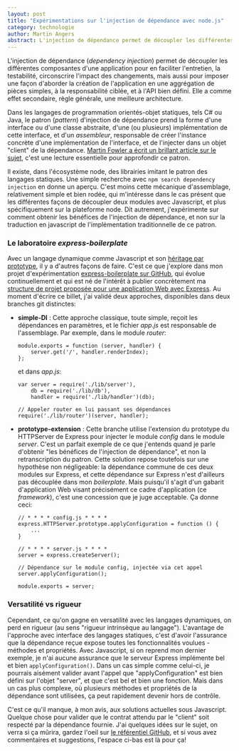 ```yaml
---
layout: post
title: "Expérimentations sur l'injection de dépendance avec node.js"
category: technologie
author: Martin Angers
abstract: L'injection de dépendance permet de découpler les différentes composantes d'une application pour en faciliter l'entretien, la testabilité, circonscrire l'impact des changements, mais aussi pour imposer une façon d'aborder la création de l'application en une aggrégation de pièces simples, à la responsabilité ciblée, et à l'API bien défini.
---
```


L'injection de dépendance (*dependency injection*) permet de découpler les différentes composantes d'une application pour en faciliter l'entretien, la testabilité, circonscrire l'impact des changements, mais aussi pour imposer une façon d'aborder la création de l'application en une aggrégation de pièces simples, à la responsabilité ciblée, et à l'API bien défini. Elle a comme effet secondaire, règle générale, une meilleure architecture.

Dans les langages de programmation orientés-objet statiques, tels C# ou Java, le patron (*pattern*) d'injection de dépendance prend la forme d'une interface ou d'une classe abstraite, d'une (ou plusieurs) implémentation de cette interface, et d'un *assembleur*, responsable de créer l'instance concrète d'une implémentation de l'interface, et de l'injecter dans un objet "client" de la dépendance. [Martin Fowler a écrit un brillant article sur le sujet][fowler], c'est une lecture essentielle pour approfondir ce patron.

Il existe, dans l'écosystème node, des librairies imitant le patron des langages statiques. Une simple recherche avec `npm search dependency injection` en donne un aperçu. C'est moins cette mécanique d'assemblage, relativement simple et bien rodée, qui m'intéresse dans le cas présent que les différentes façons de découpler deux modules avec Javascript, et plus spécifiquement sur la plateforme node. Dit autrement, j'expérimente sur comment obtenir les bénéfices de l'injection de dépendance, et non sur la traduction en javascript de l'implémentation traditionnelle de ce patron.

### Le laboratoire *express-boilerplate*

Avec un langage dynamique comme Javascript et son [héritage par prototype][proto], il y a d'autres façons de faire. C'est ce que j'explore dans mon projet d'expérimentation [express-boilerplate sur GitHub][eb], qui évolue continuellement et qui est né de l'intérêt à publier concrètement ma [structure de projet proposée pour une application Web avec Express][struct]. Au moment d'écrire ce billet, j'ai validé deux approches, disponibles dans deux branches git distinctes:

*	**simple-DI** : Cette approche classique, toute simple, reçoit les dépendances en paramètres, et le fichier *app.js* est responsable de l'assemblage. Par exemple, dans le module *router*:
	
		module.exports = function (server, handler) {
			server.get('/', handler.renderIndex);
		};

	et dans *app.js*:

		var server = require('./lib/server'),
			db = require('./lib/db'),
			handler = require('./lib/handler')(db);

		// Appeler router en lui passant ses dépendances
		require('./lib/router')(server, handler);


*	**prototype-extension** : Cette branche utilise l'extension du prototype du HTTPServer de Express pour injecter le module *config* dans le module *server*. C'est un parfait exemple de ce que j'entends quand je parle d'obtenir "les bénéfices de l'injection de dépendance", et non la retranscription du patron. Cette solution repose toutefois sur une hypothèse non négligeable: la dépendance commune de ces deux modules sur Express, et cette dépendance sur Express  n'est d'ailleurs pas découplée dans mon *boilerplate*. Mais puisqu'il s'agit d'un gabarit d'application Web visant précisément ce cadre d'application (ce *framework*), c'est une concession que je juge acceptable. Ça donne ceci:

		// * * * * config.js * * * *
		express.HTTPServer.prototype.applyConfiguration = function () {
			...
		}

		// * * * * server.js * * * *
		server = express.createServer();

		// Dépendance sur le module config, injectée via cet appel
		server.applyConfiguration();

		module.exports = server;

### Versatilité vs rigueur

Cependant, ce qu'on gagne en versatilité avec les langages dynamiques, on perd en rigueur (au sens "rigueur intrinsèque au langage"). L'avantage de l'approche avec interface des langages statiques, c'est d'avoir l'assurance que la dépendance reçue expose toutes les fonctionnalités voulues - méthodes et propriétés. Avec Javascript, si on reprend mon dernier exemple, je n'ai aucune assurance que le serveur Express implémente bel et bien `applyConfiguration()`. Dans un cas simple comme celui-ci, je pourrais aisément valider avant l'appel que "applyConfiguration" est bien défini sur l'objet "server", et que c'est bel et bien une fonction. Mais dans un cas plus complexe, où plusieurs méthodes et propriétés de la dépendance sont utilisées, ça peut rapidement devenir hors de contrôle.

C'est ce qu'il manque, à mon avis, aux solutions actuelles sous Javascript. Quelque chose pour valider que le contrat attendu par le "client" soit respecté par la dépendance fournie. J'ai quelques idées sur le sujet, on verra si ça mûrira, gardez l'oeil sur [le référentiel GitHub][eb], et si vous avez commentaires et suggestions, l'espace ci-bas est là pour ça!

[fowler]: http://martinfowler.com/articles/injection.html
[proto]: http://fr.wikipedia.org/wiki/Programmation_orient%C3%A9e_prototype
[eb]: https://github.com/PuerkitoBio/express-boilerplate
[spring]: http://www.springsource.org/
[struct]: http://hypermegatop.github.com/2012/03/structurer-une-application-web-avec-express-et-nodejs.html
